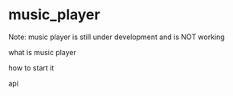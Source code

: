 # music_player

Note: music player is still under development and is NOT working

what is music player

how to start it

api